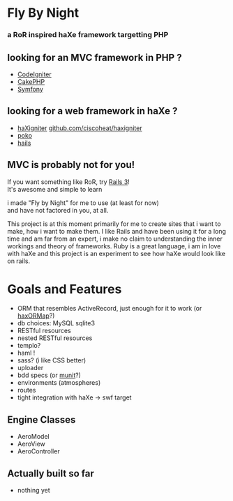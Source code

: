 # Fly By Night

### a RoR inspired haXe framework targetting PHP

## looking for an MVC framework in PHP ?

+ [CodeIgniter](http://codeigniter.com)
+ [CakePHP](http://cakephp.org)
+ [Symfony](http://www.symfony-project.org)

## looking for a web framework in haXe ?

+ [haXigniter](http://haxigniter.com) [github.com/ciscoheat/haxigniter](https://github.com/ciscoheat/haxigniter)
+ [poko](http://blog.touchmypixel.com/poko-project)
+ [hails](http://code.google.com/p/hails)

## MVC is probably not for you!

If you want something like RoR, try [Rails 3](http://rubyonrails.org/)!  
It's awesome and simple to learn

i made "Fly by Night" for me to use (at least for now)  
and have not factored in you, at all.

This project is at this moment primarily for me to create sites that i want to make, how i want to make them. I like Rails and have been using it for a long time and am far from an expert, i make no claim to understanding the inner workings and theory of frameworks. Ruby is a great language, i am in love with haXe and this project is an experiment to see how haXe would look like on rails.

# Goals and Features

+ ORM that resembles ActiveRecord, just enough for it to work (or [haxORMap](http://deCube.net/haxormap)?)
+ db choices: MySQL sqlite3
+ RESTful resources
+ nested RESTful resources
+ templo? 
+ haml !
+ sass? (i like CSS better)
+ uploader
+ bdd specs (or [munit](https://github.com/massiveinteractive/MassiveUnit)?)
+ environments (atmospheres)
+ routes
+ tight integration with haXe -> swf target

## Engine Classes

+ AeroModel
+ AeroView
+ AeroController

## Actually built so far

+ nothing yet
